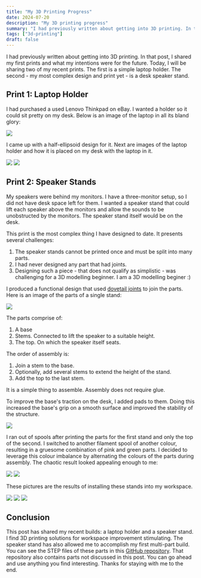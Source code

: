 ```yaml
---
title: "My 3D Printing Progress"
date: 2024-07-20
description: "My 3D printing progress"
summary: "I had previously written about getting into 3D printing. In that post, I shared my first prints and what my intentions were for the future. Today, I will be sharing two of my recent prints. The first is a simple laptop holder. The second - my most complex design and print yet - is a desk speaker stand."
tags: ["3d-printing"]
draft: false
---
```


I had previously written about getting into 3D printing. In that post, I shared my first prints and what my intentions were for the future. Today, I will be sharing two of my recent prints. The first is a simple laptop holder. The second - my most complex design and print yet - is a desk speaker stand.

## Print 1: Laptop Holder

I had purchased a used Lenovo Thinkpad on eBay. I wanted a holder so it could sit pretty on my desk. Below is an image of the laptop in all its bland glory:

![](https://i.imgur.com/UCOVkmp.jpeg)

I came up with a half-ellipsoid design for it. Next are images of the laptop holder and how it is placed on my desk with the laptop in it.

![](https://i.imgur.com/unCU6HO.jpeg)
![](https://i.imgur.com/d5WcCg1.jpeg)

## Print 2: Speaker Stands

My speakers were behind my monitors. I have a three-monitor setup, so I did not have desk space left for them. I wanted a speaker stand that could lift each speaker above the monitors and allow the sounds to be unobstructed by the monitors. The speaker stand itself would be on the desk.

This print is the most complex thing I have designed to date. It presents several challenges:

1. The speaker stands cannot be printed once and must be split into many parts.
2. I had never designed any part that had joints.
3. Designing such a piece - that does not qualify as simplistic - was challenging for a 3D modelling beginner. I am a 3D modelling beginer :)

I produced a functional design that used [dovetail joints](https://en.wikipedia.org/wiki/Dovetail_joint) to join the parts. Here is an image of the parts of a single stand:

![](https://i.imgur.com/YoQvH43.jpeg)

The parts comprise of:

1. A base
2. Stems. Connected to lift the speaker to a suitable height.
3. The top. On which the speaker itself seats.

The order of assembly is:

1. Join a stem to the base.
2. Optionally, add several stems to extend the height of the stand.
3. Add the top to the last stem.

It is a simple thing to assemble. Assembly does not require glue.

To improve the base's traction on the desk, I added pads to them. Doing this increased the base's grip on a smooth surface and improved the stability of the structure.

![](https://i.imgur.com/b1BWHrq.jpeg)

I ran out of spools after printing the parts for the first stand and only the top of the second. I switched to another filament spool of another colour, resulting in a gruesome combination of pink and green parts. I decided to leverage this colour imbalance by alternating the colours of the parts during assembly. The chaotic result looked appealing enough to me:

![](https://i.imgur.com/zYQ68tz.jpeg)
![](https://i.imgur.com/YssnruR.jpeg)

These pictures are the results of installing these stands into my workspace.


![](https://i.imgur.com/JEhfXYJ.jpeg)
![](https://i.imgur.com/dRuUK0R.jpeg)
![](https://i.imgur.com/O6spEdc.jpeg)

## Conclusion

This post has shared my recent builds: a laptop holder and a speaker stand. I find 3D printing solutions for workspace improvement stimulating. The speaker stand has also allowed me to accomplish my first multi-part build. You can see the STEP files of these parts in this [GitHub repository](https://github.com/Oyekunle-Mark/3d_models). That repository also contains parts not discussed in this post. You can go ahead and use anything you find interesting. Thanks for staying with me to the end.
